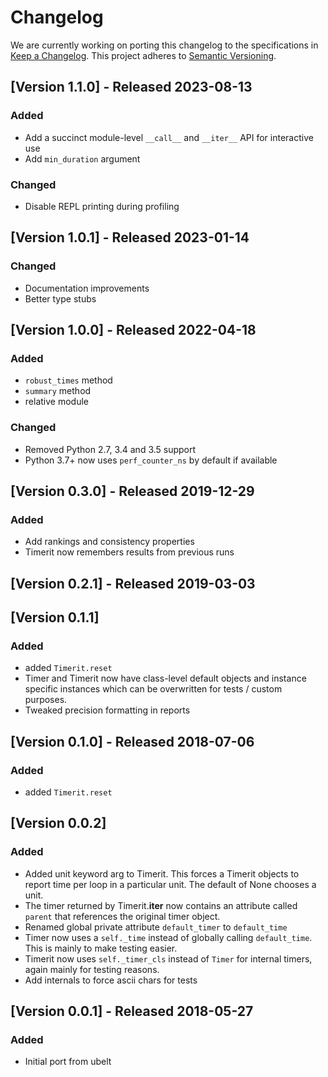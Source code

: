 # Changelog

We are currently working on porting this changelog to the specifications in
[Keep a Changelog](https://keepachangelog.com/en/1.0.0/).
This project adheres to [Semantic Versioning](https://semver.org/spec/v2.0.0.html).

## [Version 1.1.0] - Released 2023-08-13 

### Added
* Add a succinct module-level `__call__` and `__iter__` API for interactive use
* Add `min_duration` argument

### Changed
* Disable REPL printing during profiling

## [Version 1.0.1] - Released 2023-01-14

### Changed
* Documentation improvements
* Better type stubs


## [Version 1.0.0] - Released 2022-04-18

### Added
* `robust_times` method
* `summary` method
* relative module

### Changed
* Removed Python 2.7, 3.4 and 3.5 support
* Python 3.7+ now uses `perf_counter_ns` by default if available


## [Version 0.3.0] - Released 2019-12-29

### Added
* Add rankings and consistency properties
* Timerit now remembers results from previous runs


## [Version 0.2.1] - Released 2019-03-03


## [Version 0.1.1]

### Added
* added `Timerit.reset`
* Timer and Timerit now have class-level default objects and instance specific
  instances which can be overwritten for tests / custom purposes. 
* Tweaked precision formatting in reports


## [Version 0.1.0] - Released 2018-07-06

### Added
* added `Timerit.reset`


## [Version 0.0.2] 

### Added
* Added unit keyword arg to Timerit. This forces a Timerit objects to report
  time per loop in a particular unit. The default of None chooses a unit.
* The timer returned by Timerit.__iter__ now contains an attribute 
  called `parent` that references the original timer object.
* Renamed global private attribute `default_timer` to `default_time`
* Timer now uses a `self._time` instead of globally calling `default_time`.
  This is mainly to make testing easier.
* Timerit now uses `self._timer_cls` instead of `Timer` for internal timers,
  again mainly for testing reasons.
* Add internals to force ascii chars for tests


## [Version 0.0.1] - Released 2018-05-27 

### Added
* Initial port from ubelt
